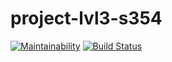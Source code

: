 # project-lvl3-s354

[![Maintainability](https://api.codeclimate.com/v1/badges/29c8864c898290a92605/maintainability)](https://codeclimate.com/github/raylyanway/project-lvl3-s354/maintainability)
[![Build Status](https://travis-ci.org/raylyanway/project-lvl3-s354.svg?branch=master)](https://travis-ci.org/raylyanway/project-lvl3-s354)
